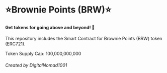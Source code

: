 # :star:Brownie Points (BRW):star:




#### Get tokens for going above and beyond! :metal:



This repository includes the Smart Contract for Brownie Points (BRW) token (ERC721). 

Token Supply Cap: 100,000,000,000

###### Created by DigitalNomad1001




